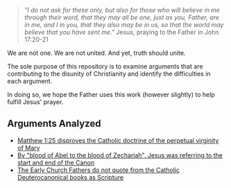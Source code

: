 > <i>"I do not ask for these only, but also for those who will believe in me through their word, that they may all be one, just as you, Father, are in me, and I in you, that they also may be in us, so that the world may believe that you have sent me."</i>
> Jesus, praying to the Father in John 17:20-21

We are not one. We are not united. And yet, truth should unite. 

The sole purpose of this repository is to examine arguments that are contributing to the disunity of Christianity and identify the difficulties in each argument.

In doing so, we hope the Father uses this work (however slightly) to help fulfill Jesus' prayer.

## Arguments Analyzed

- [Matthew 1:25 disproves the Catholic doctrine of the perpetual virginity of Mary](arguments/matt_1_25.md)
- [By "blood of Abel to the blood of Zechariah", Jesus was referring to the start and end of the Canon](arguments/abel_to_zech.md)
- [The Early Church Fathers do not quote from the Catholic Deuterocanonical books as Scripture](arguments/ecf_quote_deut.md)